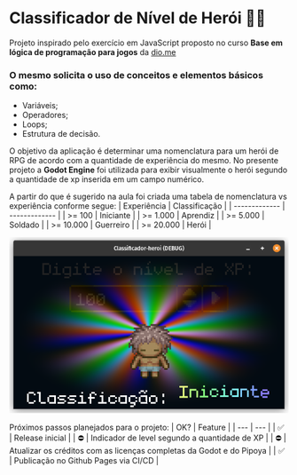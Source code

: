 # Classificador de Nível de Herói 🦸‍♀️

Projeto inspirado pelo exercício em JavaScript proposto no curso **Base em lógica de programação para jogos** da [dio.me](https://web.dio.me/home)

### O mesmo solicita o uso de conceitos e elementos básicos como:
- Variáveis;
- Operadores;
- Loops;
- Estrutura de decisão.

O objetivo da aplicação é determinar uma nomenclatura para um herói de RPG de acordo com a quantidade de experiência do mesmo. No presente projeto a **Godot Engine** foi utilizada para exibir visualmente o herói segundo a quantidade de xp inserida em um campo numérico.

A partir do que é sugerido na aula foi criada uma tabela de nomenclatura vs experiência conforme segue:
| Experiência  | Classificação |
| ------------- | ------------- |
| >= 100  | Iniciante  |
| >= 1.000  | Aprendiz  |
| >= 5.000  | Soldado  |
| >= 10.000  | Guerreiro  |
| >= 20.000  | Herói  |

![print exibindo a mudança de estado do personagem](project/assets/images/classificador_nivel_heroi_godot.png)

Próximos passos planejados para o projeto:
| OK? | Feature |
| --- | --- |
| ✅ | Release inicial  |
| ⛔ | Indicador de level segundo a quantidade de XP  |
| ⛔ | Atualizar os créditos com as licenças completas da Godot e do Pipoya  |
| ✅ | Publicação no Github Pages via CI/CD  |
